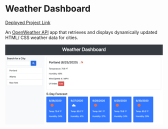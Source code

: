 # Weather Dashboard

[Deployed Project Link](https://humblekind.github.io/weather-dashboard/)

An [OpenWeather API](https://openweathermap.org/api) app that retrieves and displays dynamically updated HTML/ CSS weather data for cities.

![Weather Dashboard](assets/screen-shot_1.png)
